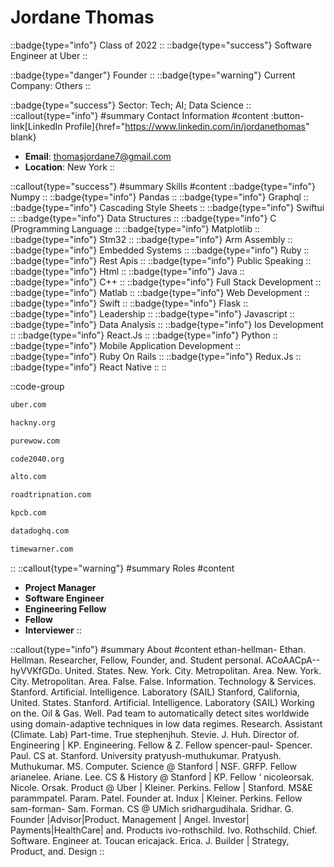 # Jordane Thomas
::badge{type="info"}
Class of 2022
::
::badge{type="success"}
Software Engineer at Uber
::

::badge{type="danger"}
Founder
::
::badge{type="warning"}
Current Company: Others
::

::badge{type="success"}
Sector: Tech; AI; Data Science
::
::callout{type="info"}
#summary
Contact Information
#content
:button-link[LinkedIn Profile]{href="https://www.linkedin.com/in/jordanethomas" blank}
- **Email**: thomasjordane7@gmail.com
- **Location**: New York
::

::callout{type="success"}
#summary
Skills
#content
::badge{type="info"}
Numpy
::
::badge{type="info"}
Pandas
::
::badge{type="info"}
Graphql
::
::badge{type="info"}
Cascading Style Sheets
::
::badge{type="info"}
Swiftui
::
::badge{type="info"}
Data Structures
::
::badge{type="info"}
C (Programming Language
::
::badge{type="info"}
Matplotlib
::
::badge{type="info"}
Stm32
::
::badge{type="info"}
Arm Assembly
::
::badge{type="info"}
Embedded Systems
::
::badge{type="info"}
Ruby
::
::badge{type="info"}
Rest Apis
::
::badge{type="info"}
Public Speaking
::
::badge{type="info"}
Html
::
::badge{type="info"}
Java
::
::badge{type="info"}
C++
::
::badge{type="info"}
Full Stack Development
::
::badge{type="info"}
Matlab
::
::badge{type="info"}
Web Development
::
::badge{type="info"}
Swift
::
::badge{type="info"}
Flask
::
::badge{type="info"}
Leadership
::
::badge{type="info"}
Javascript
::
::badge{type="info"}
Data Analysis
::
::badge{type="info"}
Ios Development
::
::badge{type="info"}
React.Js
::
::badge{type="info"}
Python
::
::badge{type="info"}
Mobile Application Development
::
::badge{type="info"}
Ruby On Rails
::
::badge{type="info"}
Redux.Js
::
::badge{type="info"}
React Native
::
::

::code-group
```bash [Uber]
uber.com
```
```bash [hackNY]
hackny.org
```
```bash [PureWow]
purewow.com
```
```bash [CODE2040]
code2040.org
```
```bash [Alto]
alto.com
```
```bash [Roadtrip Nation]
roadtripnation.com
```
```bash [Kleiner Perkins Caufield & Byers]
kpcb.com
```
```bash [Datadog]
datadoghq.com
```
```bash [Time Warner Inc.]
timewarner.com
```
::
::callout{type="warning"}
#summary
Roles
#content
- **Project Manager**
- **Software Engineer**
- **Engineering Fellow**
- **Fellow**
- **Interviewer**
::

::callout{type="info"}
#summary
About
#content
ethan-hellman- Ethan. Hellman. Researcher, Fellow, Founder, and. Student personal. ACoAACpA--hyVVKfGDo. United. States. New. York. City. Metropolitan. Area. New. York. City. Metropolitan. Area. False. False. Information. Technology & Services. Stanford. Artificial. Intelligence. Laboratory (SAIL) Stanford, California, United. States. Stanford. Artificial. Intelligence. Laboratory (SAIL) Working on the. Oil & Gas. Well. Pad team to automatically detect sites worldwide using domain-adaptive techniques in low data regimes. Research. Assistant (Climate. Lab) Part-time. True stephenjhuh. Stevie. J. Huh. Director of. Engineering | KP. Engineering. Fellow & Z. Fellow spencer-paul- Spencer. Paul. CS at. Stanford. University pratyush-muthukumar. Pratyush. Muthukumar. MS. Computer. Science @ Stanford | NSF. GRFP. Fellow arianelee. Ariane. Lee. CS & History @ Stanford | KP. Fellow ‘ nicoleorsak. Nicole. Orsak. Product @ Uber | Kleiner. Perkins. Fellow | Stanford. MS&E parammpatel. Param. Patel. Founder at. Indux | Kleiner. Perkins. Fellow sam-forman- Sam. Forman. CS @ UMich sridhargudihala. Sridhar. G. Founder |Advisor|Product. Management | Angel. Investor| Payments|HealthCare| and. Products ivo-rothschild. Ivo. Rothschild. Chief. Software. Engineer at. Toucan ericajack. Erica. J. Builder | Strategy, Product, and. Design
::

